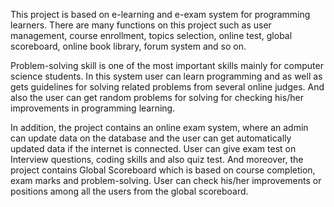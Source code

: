 This project is based on e-learning and e-exam system for programming learners. There are many functions on this project such as user management, course enrollment, topics selection, online test, global scoreboard, online book library, forum system and so on.

Problem-solving skill is one of the most important skills mainly for computer science students. In this system user can learn programming and as well as gets guidelines for solving related problems from several online judges. And also the user can get random problems for solving for checking his/her improvements in programming learning.

In addition, the project contains an online exam system, where an admin can update data on the database and the user can get automatically updated data if the internet is connected. User can give exam test on Interview questions, coding skills and also quiz test. And moreover, the project contains Global Scoreboard which is based on course completion, exam marks and problem-solving. User can check his/her improvements or positions among all the users from the global scoreboard.
